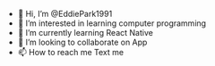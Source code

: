 - 👋 Hi, I’m @EddiePark1991
- 👀 I’m interested in learning computer programming
- 🌱 I’m currently learning React Native
- 💞️ I’m looking to collaborate on App
- 📫 How to reach me Text me

<!---
EddiePark1991/EddiePark1991 is a ✨ special ✨ repository because its `README.md` (this file) appears on your GitHub profile.
You can click the Preview link to take a look at your changes.
--->
